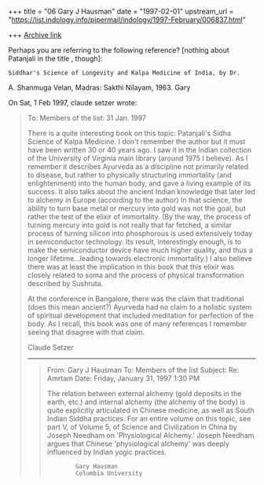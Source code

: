 +++
title = "06 Gary J Hausman"
date = "1997-02-01"
upstream_url = "https://list.indology.info/pipermail/indology/1997-February/006837.html"

+++
[Archive link](https://list.indology.info/pipermail/indology/1997-February/006837.html)

Perhaps you are referring to the following reference? [nothing about
Patanjali in the title , though]:

	Siddhar's Science of Longevity and Kalpa Medicine of India, by Dr.
A. Shanmuga Velan, Madras: Sakthi Nilayam, 1963.	Gary

On Sat, 1 Feb 1997, claude setzer wrote:

> To: Members of the list:
> 31 Jan. 1997
> 
> There is a quite interesting book on this topic: Patanjali's Sidha Science
> of Kalpa Medicine. I don't remember the author but it must have been
> written 30 or 40 years ago. I saw it in the Indian collection of the
> University of Virginia main library (around 1975 I believe). As I remember
> it describes Ayurveda as a discipline not primarily related to disease, but
> rather to physically structuring immortality (and enlightenment) into the
> human body, and gave a living example of its success. It also talks about
> the ancient Indian knowledge that later led to alchemy in Europe.(according
> to the author) In that science, the ability to turn base metal or mercury
> into gold was not the goal, but rather the test of the elixir of
> immortality. (By the way, the process of turning mercury into gold is not
> really that far fetched, a similar process of turning silicon into
> phosphorous is used extensively today in semiconductor technology. Its
> result, interestingly enough, is to make the semiconductor device have much
> higher quality, and thus a longer lifetime...leading towards electronic
> immortality.) I also believe there was at least the implication in this
> book that this elixir was closely related to soma and the process of
> physical transformation described by Sushruta.
> 
> At the conference in Bangalore, there was the claim that traditional (does
> this mean ancient?) Ayurveda had no claim to a holistic system of spiritual
> development that included meditation for perfection of the body. As I
> recall, this book was one of many references I remember seeing that
> disagree with that claim.
> 
> Claude Setzer
> 
> ----------
> > From: Gary J Hausman <gjh8 at columbia.edu>
> > To: Members of the list <indology at liverpool.ac.uk>
> > Subject: Re: Amrtam
> > Date: Friday, January 31, 1997 1:30 PM
> > 
> > The relation between external alchemy (gold deposits in the earth, etc.)
> > and internal alchemy (the alchemy of the body) is quite explicitly
> > articulated in Chinese medicine, as well as South Indian Siddha
> practices.
> > For an entire volume on this topic, see part V, of Volume 5, of Science
> > and Civilization in China by Joseph Needham on 'Physiological Alchemy.'
> > Joseph Needham argues that Chinese 'physiological alchemy' was deeply
> > influenced by Indian yogic practices.
> > 
> > 			Gary Hausman
> > 			Columbia University
> 
> 
> 
> 





